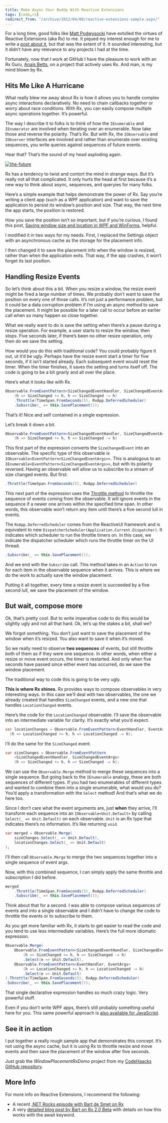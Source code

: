 ```yaml
---
title: Make Async Your Buddy With Reactive Extensions
tags: [code,rx]
redirect_from: "/archive/2012/04/08/reactive-extensions-sample.aspx/"
---
```


For a long time, good folks like [Matt
Podwysocki](http://weblogs.asp.net/podwysocki/ "Matt Podwysocki") have
extolled the virtues of Reactive Extensions (aka Rx) to me. It piqued my
interest enough for me to write a [post about
it](https://haacked.com/archive/2010/03/26/enumerating-future.aspx "Querying the future"),
but that was the extent of it. It sounded interesting, but it didn’t
have any relevance to any projects I had at the time.

Fortunately, now that I work at GitHub I have the pleasure to work with
an Rx Guru, [Anaïs Betts](https://blog.anaisbetts.org, "Anaïs Betts"), on a
project that actively uses Rx. And man, is my mind blown by Rx.

Hits Me Like A Hurricane
------------------------

What really blew me away about Rx is how it allows you to handle complex
async interactions declaratively. No need to chain callbacks together or
worry about race conditions. With Rx, you can easily compose multiple
async operations together. It’s powerful.

The way I describe it to folks is to think of how the `IEnumerable` and
`IEnumerator` are involved when iterating over an enumerable. Now take
those and reverse the polarity. That’s Rx. But with Rx, the
`IObservable` and `IObserver` interfaces are involved and rather than
enumerate over existing sequences, you write queries against sequences
of future events.

Hear that? That’s the sound of my head asploding again.

[![the-future](https://haacked.com/images/haacked_com/WindowsLiveWriter/EnumeratingtheFutureWithTheReactiveFrame_1263C/the-future_3.jpg "the-future")](http://www.sxc.hu/photo/1194467 "Shimmering lights 1 - by e-Eva-a")

Rx has a tendency to twist and contort the mind in strange ways. But
it’s really not all that complicated. It only hurts the head at first
because it’s a new way to think about async, sequences, and queryies for
many folks.

Here’s a simple example that helps demonstrate the power of Rx. Say
you’re writing a client app (such as a WPF application) and want to save
the application to persist its window’s position and size. That way, the
next time the app starts, the position is restored.

How you save the position isn’t so important, but if you’re curious, I
found this post, [Saving window size and location in WPF and
WinForms](http://blogs.msdn.com/b/davidrickard/archive/2010/03/09/saving-window-size-and-location-in-wpf-and-winforms.aspx "Window Placement"),
helpful.

I modified it in two ways for my needs. First, I replaced the Settings
object with an asynchronous cache as the storage for the placement info.

I then changed it to save the placement info when the window is resized,
rather than when the application exits. That way, if the app crashes, it
won’t forget its last position.

Handling Resize Events
----------------------

So let’s think about this a bit. When you resize a window, the resize
event might be fired a large number of times. We probably don’t want to
save the position on every one of those calls. It’s not just a
performance problem, but it could be a data corruption problem if I’m
using an async method to save the placement. It might be possible for a
later call to occur before an earlier call when so many happen so close
together.

What we really want to do is save the setting when there’s a pause
during a resize operation. For example, a user starts to resize the
window, then stops. Five seconds later, if there’s been no other resize
operation, only then do we save the setting.

How would you do this with traditional code? You could probably figure
it out, ut it’d be ugly. Perhaps have the resize event start a timer for
five seconds, if it isn’t started already. Each subsequent event would
reset the timer. When the timer finishes, it saves the setting and turns
itself off. The code is going to be a bit gnarly and all over the place.

Here’s what it looks like with Rx.

```csharp
Observable.FromEventPattern<SizeChangedEventHandler, SizeChangedEventArgs>
    (h => SizeChanged += h, h => SizeChanged -= h)
    .Throttle(TimeSpan.FromSeconds(5), RxApp.DeferredScheduler)
    .Subscribe(_ => this.SavePlacement());
```

That’s it! Nice and self contained in a single expression.

Let’s break it down a bit.

```csharp
Observable.FromEventPattern<SizeChangedEventHandler, SizeChangedEventArgs>
    (h => SizeChanged += h, h => SizeChanged -= h)
```

This first part of the expression converts the `SizeChangedEvent` into
an observable. The specific type of this observable is
`IObservable<EventPattern<SizeChangedEventArgs>>`. This is analogous to
an `IEnumerable<EventPattern<SizeChangedEventArgs>>`, but with its
polarity reversed. Having an observable will allow us to subscribe to a
stream of size changed events. But first:

```csharp
.Throttle(TimeSpan.FromSeconds(5), RxApp.DeferredScheduler)
```

This next part of the expression uses the [Throttle
method](http://msdn.microsoft.com/en-us/library/hh229298(v=vs.103).aspx "Throttle Method on MSDN")
to throttle the sequence of events coming from the observable. It will
ignore events in the sequence if a newer one arrives within the
specified time span. In other words, this observable won’t return any
item until there’s a five second lull in events.

The `RxApp.DeferredScheduler` comes from the ReactiveUI framework and is
equivalent to new `DispatcherScheduler(Application.Current.Dispatcher)`.
It indicates which scheduler to run the throttle timers on. In this
case, we indicate the dispatcher scheduler which runs the throttle timer
on the UI thread.

```csharp
.Subscribe(_ => this.SavePlacement());
```

And we end with the `Subscribe` call. This method takes in an `Action`
to run for each item in the observable sequence when it arrives. This is
where we do the work to actually save the window placement.

Putting it all together, every time a resize event is succeeded by a
five second lull, we save the placement of the window.

But wait, compose more
----------------------

Ok, that’s pretty cool. But to write imperative code to do this would be
slightly ugly and not all that hard. Ok, let’s up the stakes a bit,
shall we?

We forgot something. You don’t just want to save the placement of the
window when it’s resized. You also want to save it when it’s moved.

So we really need to observe **two sequences** of events, but still
throttle both of them as if they were one sequence. In other words, when
either a resize or move event occurs, the timer is restarted. And only
when five seconds have passed since either event has occurred, do we
save the window placement.

The traditional way to code this is going to be very ugly.

**This is where Rx shines.** Rx provides ways to compose observables in
very interesting ways. In this case we’ll deal with two observables, the
one we already created that handles `SizeChanged` events, and a new one
that handles `LocationChanged` events.

Here’s the code for the `LocationChanged` observable. I’ll save the
observable into an intermediate variable for clarity. It’s exactly what
you’d expect.

```csharp
var locationChanges = Observable.FromEventPattern<EventHandler, EventArgs>
  (h => LocationChanged += h, h => LocationChanged -= h);
```

I’ll do the same for the `SizeChanged` event.

```csharp
var sizeChanges = Observable.FromEventPattern
    <SizeChangedEventHandler, SizeChangedEventArgs>
    (h => SizeChanged += h, h => SizeChanged -= h);
```

We can use the `Observable.Merge` method to merge these sequences into a
single sequence. But going back to the `IEnumerable` analogy, these are
both sequences of different types. If you had two enumerables of
different types and wanted to combine them into a single enumerable,
what would you do? You’d apply a transformation with the `Select`
method! And that’s what we do here too.

Since I don’t care what the event arguments are, just **when** they
arrive, I’ll transform each sequence into an `IObservable<Unit.Default>`
by calling `Select(_ => Unit.Default)` on each observable. `Unit` is an
Rx type that indicates there’s no information. It’s like returning
`void`.

```csharp
var merged = Observable.Merge(
    sizeChanges.Select(_ => Unit.Default), 
    locationChanges.Select(_ => Unit.Default)
);
```

I’ll then call `Observable.Merge` to merge the two sequences together
into a single sequence of event args.

Now, with this combined sequence, I can simply apply the same throttle
and subscription I did before.

```csharp
merged
    .Throttle(TimeSpan.FromSeconds(5), RxApp.DeferredScheduler)
    .Subscribe(_ => this.SavePlacement());
```

Think about that for a second. I was able to compose various sequences
of events and into a single observable and I didn’t have to change the
code to throttle the events or to subscribe to them.

As you get more familiar with Rx, it starts to get easier to read the
code and you tend to use less intermediate variables. Here’s the full
more idiomatic expression.

```csharp
Observable.Merge(
    Observable.FromEventPattern<SizeChangedEventHandler, SizeChangedEventArgs>
        (h => SizeChanged += h, h => SizeChanged -= h)
        .Select(e => Unit.Default),
    Observable.FromEventPattern<EventHandler, EventArgs>
        (h => LocationChanged += h, h => LocationChanged -= h)
        .Select(e => Unit.Default)
).Throttle(TimeSpan.FromSeconds(5), RxApp.DeferredScheduler)
.Subscribe(_ => this.SavePlacement());
```

That single declarative expression handles so much crazy logic. Very
powerful stuff.

Even if you don’t write WPF apps, there’s still probably something
useful here for you. This same powerful approach is [also available for
JavaScript](http://codebetter.com/matthewpodwysocki/2010/02/16/introduction-to-the-reactive-extensions-to-javascript/ "Reactive Extensions for JavaScript").

See it in action
----------------

I put together a really rough sample app that demonstrates this concept.
It’s not using the async cache, but it is using Rx to throttle resize
and move events and then save the placement of the window after five
seconds.

Just grab the *WindowPlacementRxDemo* project from my [CodeHaacks GitHub
repository](https://github.com/Haacked/CodeHaacks "CodeHaacks on GitHub.").

More Info
---------

For more info on Reactive Extensions, I recommend the following:

-   A recent [.NET Rocks episode with Bart de Smet on
    Rx](http://www.dotnetrocks.com/default.aspx?showNum=756 ".NET Rocks Episode 756")
-   A very [detailed blog post by Bart on Rx 2.0
    Beta](http://blogs.msdn.com/b/rxteam/archive/2012/03/12/reactive-extensions-v2-0-beta-available-now.aspx "Rx 2.0 Beta")
    with details on how this works with the await keyword.

